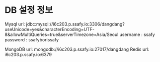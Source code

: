 # DB 설정 정보

Mysql
url: jdbc:mysql://i6c203.p.ssafy.io:3306/dangdang?useUnicode=yes&characterEncoding=UTF-8&allowMultiQueries=true&serverTimezone=Asia/Seoul
username : ssafy
password : ssafyborissafy

MongoDB
url: mongodb://i6c203.p.ssafy.io:27017/dangdang
Redis
url: i6c203.p.ssafy.io:6379